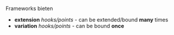 Frameworks bieten
- **extension** *hooks/points* - can be extended/bound **many** times
- **variation** *hooks/points* - can be bound **once**